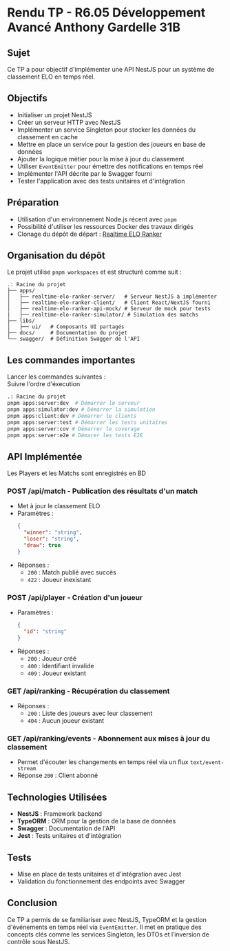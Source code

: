 # Rendu TP - R6.05 Développement Avancé Anthony Gardelle 31B

## Sujet
Ce TP a pour objectif d'implémenter une API NestJS pour un système de classement ELO en temps réel.

## Objectifs
- Initialiser un projet NestJS
- Créer un serveur HTTP avec NestJS
- Implémenter un service Singleton pour stocker les données du classement en cache
- Mettre en place un service pour la gestion des joueurs en base de données
- Ajouter la logique métier pour la mise à jour du classement
- Utiliser `EventEmitter` pour émettre des notifications en temps réel
- Implémenter l'API décrite par le Swagger fourni
- Tester l'application avec des tests unitaires et d'intégration

## Préparation
- Utilisation d'un environnement Node.js récent avec `pnpm`
- Possibilité d'utiliser les ressources Docker des travaux dirigés
- Clonage du dépôt de départ : [Realtime ELO Ranker](https://gitlab.cloud0.openrichmedia.org/iuto/realtime-elo-ranker)

## Organisation du dépôt
Le projet utilise `pnpm workspaces` et est structuré comme suit :
```
.: Racine du projet
├── apps/
│   ├── realtime-elo-ranker-server/   # Serveur NestJS à implémenter
│   ├── realtime-elo-ranker-client/   # Client React/NextJS fourni
│   ├── realtime-elo-ranker-api-mock/ # Serveur de mock pour tests
|   ├── realtime-elo-ranker-simulator/ # Simulation des matchs
├── libs/
│   ├── ui/   # Composants UI partagés
├── docs/     # Documentation du projet
└── swagger/  # Définition Swagger de l'API
```

## Les commandes importantes
Lancer les commandes suivantes :  
Suivre l'ordre d'éxecution
```sh
.: Racine du projet
pnpm apps:server:dev  # Démarrer le serveur
pnpm apps:simulator:dev # Démarrer la simulation
pnpm apps:client:dev # Démarrer le clients
pnpm apps:server:test # Démarrer les tests unitaires
pnpm apps:server:cov # Démarrer le coverage
pnpm apps:server:e2e # Démarer les tests E2E
```

## API Implémentée

Les Players et les Matchs sont enregistrés en BD

### **POST /api/match** - Publication des résultats d'un match
- Met à jour le classement ELO
- Paramètres :
  ```json
  {
    "winner": "string",
    "loser": "string",
    "draw": true
  }
  ```
- Réponses :
  - `200` : Match publié avec succès
  - `422` : Joueur inexistant

### **POST /api/player** - Création d'un joueur
- Paramètres :
  ```json
  {
    "id": "string"
  }
  ```
- Réponses :
  - `200` : Joueur créé
  - `400` : Identifiant invalide
  - `409` : Joueur existant

### **GET /api/ranking** - Récupération du classement
- Réponses :
  - `200` : Liste des joueurs avec leur classement
  - `404` : Aucun joueur existant

### **GET /api/ranking/events** - Abonnement aux mises à jour du classement
- Permet d'écouter les changements en temps réel via un flux `text/event-stream`
- Réponse `200` : Client abonné

## Technologies Utilisées
- **NestJS** : Framework backend
- **TypeORM** : ORM pour la gestion de la base de données
- **Swagger** : Documentation de l'API
- **Jest** : Tests unitaires et d'intégration

## Tests
- Mise en place de tests unitaires et d'intégration avec Jest
- Validation du fonctionnement des endpoints avec Swagger

## Conclusion
Ce TP a permis de se familiariser avec NestJS, TypeORM et la gestion d'événements en temps réel via `EventEmitter`. Il met en pratique des concepts clés comme les services Singleton, les DTOs et l’inversion de contrôle sous NestJS.

